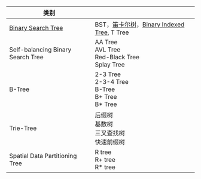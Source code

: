 |类别||
|--|--|
|[Binary Search Tree](binary_search_tree/README.md)|BST，[笛卡尔树](https://zh.wikipedia.org/wiki/%E7%AC%9B%E5%8D%A1%E5%B0%94%E6%A0%91)，[Binary Indexed Tree](https://www.topcoder.com/community/data-science/data-science-tutorials/binary-indexed-trees/), T Tree|
|Self-balancing Binary Search Tree| AA Tree<br> AVL Tree<br>Red-Black Tree<br>Splay Tree|
|B-Tree|2-3 Tree<br> 2-3-4 Tree<br> B-Tree<br> B+ Tree<br> B* Tree|
|Trie-Tree|后缀树<br>基数树<br>三叉查找树<br>快速前缀树 |
|Spatial Data Partitioning Tree|R tree<br> R+ tree<br>R* tree|
